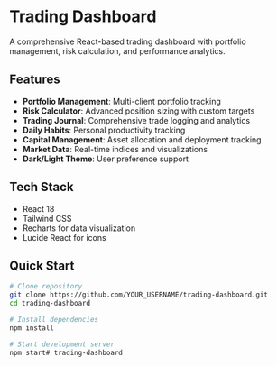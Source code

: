 # Trading Dashboard

A comprehensive React-based trading dashboard with portfolio management, risk calculation, and performance analytics.

## Features

- **Portfolio Management**: Multi-client portfolio tracking
- **Risk Calculator**: Advanced position sizing with custom targets
- **Trading Journal**: Comprehensive trade logging and analytics
- **Daily Habits**: Personal productivity tracking
- **Capital Management**: Asset allocation and deployment tracking
- **Market Data**: Real-time indices and visualizations
- **Dark/Light Theme**: User preference support

## Tech Stack

- React 18
- Tailwind CSS
- Recharts for data visualization
- Lucide React for icons

## Quick Start

```bash
# Clone repository
git clone https://github.com/YOUR_USERNAME/trading-dashboard.git
cd trading-dashboard

# Install dependencies
npm install

# Start development server
npm start# trading-dashboard

